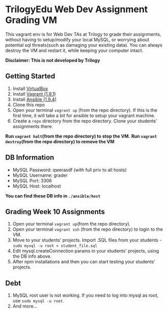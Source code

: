 # TrilogyEdu Web Dev Assignment Grading VM

This vagrant env is for Web Dev TAs at Trilogy to grade their assignments, without having to setup/modify your local MySQL, or worrying about potential sql threats(such as damaging your existing data). You can always destroy the VM and restart it, while keeping your computer intact.

**Disclaimer: This is not developed by Trilogy**

## Getting Started
1. Install [VirtualBox](https://www.virtualbox.org/wiki/Downloads)
2. Install [Vagrant (1.9.1)](https://releases.hashicorp.com/vagrant/1.9.1/)
3. Install [Ansible (1.9.4)](http://docs.ansible.com/ansible/intro_installation.html#getting-ansible)
4. Clone this repo
5. Open your terminal `vagrant up` (from the repo directory). If this is the first time, it will take a bit for ansible to setup your vagrant machine.
6. Create a `repo` directory from the repo directory. Clone your students' assignments there.
 
**Run `vagrant halt`(from the repo directory) to stop the VM.**
**Run `vagrant destroy`(from the repo directory) to remove the VM**


## DB Information
- MySQL Password: qwerasdf (with full priv to all hosts)
- MySQL Username: grader
- MySQL Port: 3306
- MySQL Host: localhost

**You can find these DB info in `./ansible/host`**

## Grading Week 10 Assignments
1. Open your terminal `vagrant up`(from the repo directory). 
2. Open your terminal `vagrant ssh` (from the repo directory) to login to the VM.
3. Move to your students' projects. Import .SQL files from your students - `sudo mysql -u root < student_file.sql`
4. Edit mysql.createConnection params in your students' projects, using the DB info above.
5. After npm installations and then you can start testing your students' projects.

## Debt
1. MySQL root user is not working. If you need to log into mysql as root, use `sudo mysql -u root`.
2. And more...